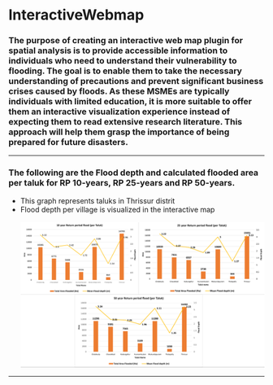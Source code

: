 # InteractiveWebmap
### The purpose of creating an interactive web map plugin for spatial analysis is to provide accessible information to individuals who need to understand their vulnerability to flooding. The goal is to enable them to take the necessary understanding of precautions and prevent significant business crises caused by floods. As these MSMEs are typically individuals with limited education, it is more suitable to offer them an interactive visualization experience instead of expecting them to read extensive research literature. This approach will help them grasp the importance of being prepared for future disasters.
---
### The following are the Flood depth and calculated flooded area per taluk for RP 10-years, RP 25-years and RP 50-years.

- This graph represents taluks in Thrissur distrit
- Flood depth per village is visualized in the interactive map  
&nbsp;
![Todal area flooded and flood depth](Data/CIMA_RP_graphs.png)
---
